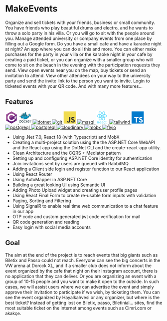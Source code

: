 # MakeEvents

Organize and sell tickets with your friends, business or small community. You have friends who play beautiful drums and electro, and he wants to throw a solo party in his villa. Or you will go to sit with the people around you. Manage attended university or company events from one place by filling out a Google form. Do you have a small cafe and have a karaoke night at night? An app where you can do all this and more. You can either make purchases for the party in your villa or the karaoke night in your cafe by creating a paid ticket, or you can organize with a smaller group who will come to sit on the beach in the evening with the participation requests they send. View open events near you on the map, buy tickets or send an invitation to attend. View other attendees on your way to the university party and send the invite link to the person you want to invite. Login to ticketed events with your QR code. And with many more features...
## Features
<p align="left"> <a href="https://www.w3schools.com/cs/" target="_blank" rel="noreferrer"> <img src="https://raw.githubusercontent.com/devicons/devicon/master/icons/csharp/csharp-original.svg" alt="csharp" width="40" height="40"/> </a> <a href="https://www.docker.com/" target="_blank" rel="noreferrer"> <img src="https://raw.githubusercontent.com/devicons/devicon/master/icons/docker/docker-original-wordmark.svg" alt="docker" width="40" height="40"/> </a> <a href="https://dotnet.microsoft.com/" target="_blank" rel="noreferrer"> <img src="https://upload.wikimedia.org/wikipedia/commons/thumb/e/ee/.NET_Core_Logo.svg/1200px-.NET_Core_Logo.svg.png" alt="dotnet" width="40" height="40"/> </a> <a href="https://git-scm.com/" target="_blank" rel="noreferrer"> <img src="https://www.vectorlogo.zone/logos/git-scm/git-scm-icon.svg" alt="git" width="40" height="40"/> </a> <a href="https://developer.mozilla.org/en-US/docs/Web/JavaScript" target="_blank" rel="noreferrer"> <img src="https://raw.githubusercontent.com/devicons/devicon/master/icons/javascript/javascript-original.svg" alt="javascript" width="40" height="40"/> </a> <a href="https://www.microsoft.com/en-us/sql-server" target="_blank" rel="noreferrer"> <img src="https://www.svgrepo.com/show/303229/microsoft-sql-server-logo.svg" alt="mssql" width="40" height="40"/> </a> <a href="https://reactjs.org/" target="_blank" rel="noreferrer"> <img src="https://raw.githubusercontent.com/devicons/devicon/master/icons/react/react-original-wordmark.svg" alt="react" width="40" height="40"/> </a> <a href="https://tailwindcss.com/" target="_blank" rel="noreferrer"> <img src="https://www.vectorlogo.zone/logos/tailwindcss/tailwindcss-icon.svg" alt="tailwind" width="40" height="40"/> </a> <a href="https://www.typescriptlang.org/" target="_blank" rel="noreferrer"> <img src="https://raw.githubusercontent.com/devicons/devicon/master/icons/typescript/typescript-original.svg" alt="typescript" width="40" height="40"/> </a> <a href="https://www.postgresql.org/" target="_blank" rel="noreferrer"> <img src="https://upload.wikimedia.org/wikipedia/commons/thumb/2/29/Postgresql_elephant.svg/1985px-Postgresql_elephant.svg.png" alt="postgreql" width="40" height="40"/> </a><a href="https://www.rabbitmq.com/" target="_blank" rel="noreferrer"> <img src="https://cdn.freebiesupply.com/logos/large/2x/rabbitmq-logo-png-transparent.png" alt="postgreql" width="40" height="40"/> </a> <a href="https://cloudinary.com/" target="_blank" rel="noreferrer"> <img src="https://cloudinary-res.cloudinary.com/image/upload/website/cloudinary_web_favicon.png" alt="cloudinary" width="40" height="40"/> </a> <a href="https://mobx.js.org/README.html" target="_blank" rel="noreferrer"> <img src="https://mobx.js.org/img/mobx.png" alt="mobx" width="40" height="40"/> </a> <a href="https://fly.io/" target="_blank" rel="noreferrer"> <img src="https://fly.io/static/images/fly-social-square.jpg" alt="flyio" width="40" height="40"/> </a></p>

- Using .Net 7.0, React 18 (with Typescript) and MobX
- Creating a multi-project solution using the the ASP.NET Core WebAPI and the React app using the DotNet CLI and the create-react-app utility.
- Clean Architecture and the CQRS + Mediator pattern
- Setting up and configuring ASP.NET Core identity for authentication
- Join invitations sent by users are queued with RabbitMQ.
- Adding a Client side login and register function to our React application
- Using React Router
- Using AutoMapper in ASP.NET Core
- Building a great looking UI using Semantic UI
- Adding Photo Upload widget and creating user profile pages  
- Using React Final Form to create re-usable form inputs with validation
- Paging, Sorting and Filtering
- Using SignalR to enable real time web communication to a chat feature in our app
- OTP code and custom generated jwt code verification for mail
- QR code generation and reading
- Easy login with social media accounts
## Goal
The aim at the end of the project is to reach events that big giants such as Biletix and Passo could not reach. Everyone can see the big concerts in the VW arena at Dorock XL, and if a smaller club does not inform about the event organized by the cafe that night on their Instagram account, there is no application that they can deliver. Or you are organizing an event with a group of 10-15 people and you want to make it open to the outside. In such cases, we will assist users where we can advertise the event and simply approve their invitation to participate if we wish, by ticketing them.
You can see the event organized by Hayalkahvesi or any organizer, but where is the best ticket? Instead of getting lost on Biletix, passo, Biletinial... sites, find the most suitable ticket on the internet among events such as Cimri.com or akakçe.
